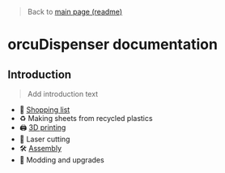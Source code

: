 > Back to [main page (readme)](../README.md)

# orcuDispenser documentation

## Introduction

> Add introduction text

- 🛒 [Shopping list](Shopping_list.md)
- ♻️ Making sheets from recycled plastics
- 🖨️ [3D printing](3D_printing.md)
- 🔫 Laser cutting
- 🛠️ [Assembly](Assembly.md)
- 🔼 Modding and upgrades
